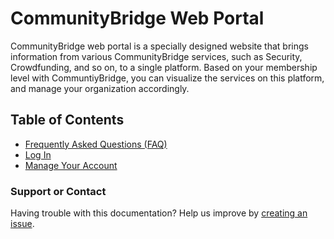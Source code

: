 # CommunityBridge Web Portal

CommunityBridge web portal is a specially designed website that brings information from various CommunityBridge services, such as Security, Crowdfunding, and so on, to a single platform. Based on your membership level with CommuntiyBridge, you can visualize the services on this platform, and manage your organization accordingly.

## Table of Contents

* [Frequently Asked Questions \(FAQ\)](../)
* [Log In](../user-profile/log-in-to-communitybridge/)
* [Manage Your Account](user/)

### Support or Contact

Having trouble with this documentation? Help us improve by [creating an issue](https://github.com/communitybridge/docs/issues).

